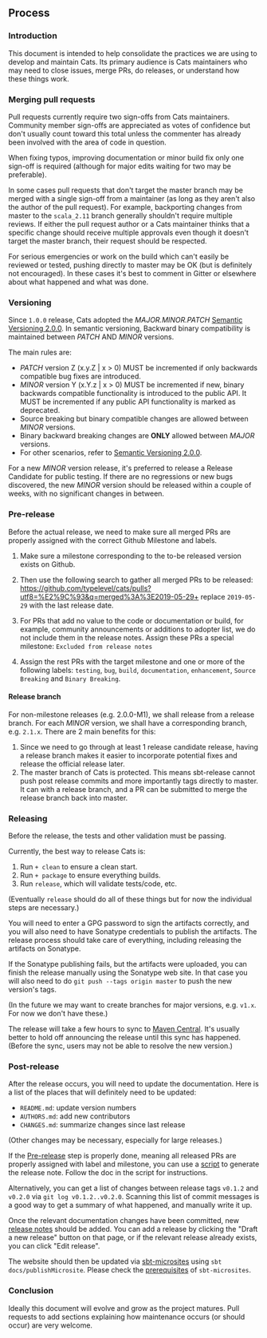 ## Process

### Introduction

This document is intended to help consolidate the practices we are
using to develop and maintain Cats. Its primary audience is Cats
maintainers who may need to close issues, merge PRs, do releases, or
understand how these things work.

### Merging pull requests

Pull requests currently require two sign-offs from Cats
maintainers. Community member sign-offs are appreciated as votes of
confidence but don't usually count toward this total unless the
commenter has already been involved with the area of code in question.

When fixing typos, improving documentation or minor build fix only 
one sign-off is required (although for major edits waiting for two
 may be preferable).

In some cases pull requests that don't target the master branch may be
merged with a single sign-off from a maintainer (as long as they
aren't also the author of the pull request). For example, backporting
changes from master to the `scala_2.11` branch generally shouldn't
require multiple reviews. If either the pull request author or a Cats
maintainer thinks that a specific change should receive multiple
approvals even though it doesn't target the master branch, their
request should be respected.

For serious emergencies or work on the build which can't easily be
reviewed or tested, pushing directly to master may be OK (but is
definitely not encouraged). In these cases it's best to comment in
Gitter or elsewhere about what happened and what was done.

### Versioning

Since `1.0.0` release, Cats adopted the *MAJOR.MINOR.PATCH* 
[Semantic Versioning 2.0.0](http://semver.org/). In semantic versioning,
Backward binary compatibility is maintained between *PATCH* AND *MINOR* versions.

The main rules are:  
* *PATCH* version Z (x.y.Z | x > 0) MUST be incremented if only backwards compatible bug fixes are introduced. 
* *MINOR* version Y (x.Y.z | x > 0) MUST be incremented if new, binary backwards compatible functionality is introduced to the public API. It MUST be incremented if any public API functionality is marked as deprecated. 
* Source breaking but binary compatible changes are allowed between *MINOR* versions.  
* Binary backward breaking changes are **ONLY** allowed between *MAJOR* versions. 
* For other scenarios, refer to [Semantic Versioning 2.0.0](http://semver.org/).


For a new *MINOR* version release, it's preferred to release a Release Candidate for public testing. If there are no regressions or new bugs discovered, the new *MINOR* version should be released within a couple of weeks, with no significant changes in between.    

 
### Pre-release

Before the actual release, we need to make sure all merged PRs are properly assigned with the correct Github Milestone and labels. 

1. Make sure a milestone corresponding to the to-be released version exists on Github. 

2. Then use the following search to gather all merged PRs to be released: 
https://github.com/typelevel/cats/pulls?utf8=%E2%9C%93&q=merged%3A%3E2019-05-29+
replace `2019-05-29` with the last release date.

3. For PRs that add no value to the code or documentation or build, for example, community announcements or additions to adopter list, we do not include them in the release notes. Assign these PRs a special milestone: `Excluded from release notes` 

4. Assign the rest PRs with the target milestone and one or more of the following labels: `testing`, `bug`, `build`, `documentation`, `enhancement`, `Source Breaking` and `Binary Breaking`.

#### Release branch

For non-milestone releases (e.g. 2.0.0-M1), we shall release from a release branch. For each *MINOR* version, we shall have a corresponding branch, e.g. `2.1.x`. There are 2 main benefits for this: 
1. Since we need to go through at least 1 release candidate release, having a release branch makes it easier to incorporate potential fixes and release the official release later. 
2. The master branch of Cats is protected. This means sbt-release cannot push post release commits and more importantly tags directly to master. It can with a release branch, and a PR can be submitted to merge the release branch back into master. 

  
### Releasing

Before the release, the tests and other validation must be passing.

Currently, the best way to release Cats is:

 1. Run `+ clean` to ensure a clean start.
 2. Run `+ package` to ensure everything builds.
 3. Run `release`, which will validate tests/code, etc.

(Eventually `release` should do all of these things but for now the
individual steps are necessary.)

You will need to enter a GPG password to sign the artifacts correctly,
and you will also need to have Sonatype credentials to publish the
artifacts. The release process should take care of everything,
including releasing the artifacts on Sonatype.

If the Sonatype publishing fails, but the artifacts were uploaded, you
can finish the release manually using the Sonatype web site. In that
case you will also need to do `git push --tags origin master` to push
the new version's tags.

(In the future we may want to create branches for major versions,
e.g. `v1.x`. For now we don't have these.)

The release will take a few hours to sync to
[Maven Central](http://search.maven.org/). It's usually better to hold
off announcing the release until this sync has happened. (Before the
sync, users may not be able to resolve the new version.)

### Post-release

After the release occurs, you will need to update the
documentation. Here is a list of the places that will definitely need
to be updated:

 * `README.md`: update version numbers
 * `AUTHORS.md`: add new contributors
 * `CHANGES.md`: summarize changes since last release

(Other changes may be necessary, especially for large releases.)

If the [Pre-release](#pre-release) step is properly done, meaning all released PRs are properly assigned with label and milestone, you can use a [script](
https://github.com/typelevel/cats/blob/master/scripts/releaseNotes.scala) to generate the release note. Follow the doc in the script for instructions.  

Alternatively, you can get a list of changes between release tags `v0.1.2` and
`v0.2.0` via `git log v0.1.2..v0.2.0`. Scanning this list of commit
messages is a good way to get a summary of what happened, and manually write it up.

Once the relevant documentation changes have been committed, new
[release notes](https://github.com/typelevel/cats/releases) should be
added. You can add a release by clicking the "Draft a new release" button
on that page, or if the relevant release already exists, you can click
"Edit release".

The website should then be updated via [sbt-microsites](https://47deg.github.io/sbt-microsites/)
using `sbt docs/publishMicrosite`. 
Please check the [prerequisites](https://47deg.github.io/sbt-microsites/docs/) of `sbt-microsites`.

### Conclusion

Ideally this document will evolve and grow as the project
matures. Pull requests to add sections explaining how maintenance
occurs (or should occur) are very welcome.
